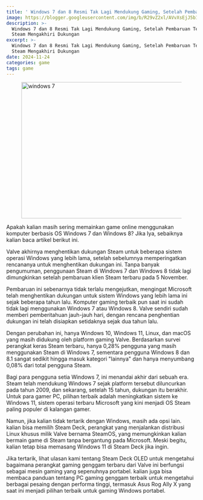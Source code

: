 ```yaml
---
title: ' Windows 7 dan 8 Resmi Tak Lagi Mendukung Gaming, Setelah Pembaruan Terbaru Steam Mengakhiri Dukungan'
image: https://blogger.googleusercontent.com/img/b/R29vZ2xl/AVvXsEjJ5b1qGzfQkJLshDxnzdMFPCjXLW4lzckytSgFu8pCXV_fInKyn5qt80tWMCQUyW4b-sON0AwzgNXI33fDDiaO2YCIT_WaZtVB7ilWnCcc4DieLb3RojWcssk044D_F_5yuqxgoOKOJzLMV7yYc1MM6avrNAho8YCBhDqBbG5_Gof4F5dn3bx8tX7y0ts/h169-w300-rw/widows-7-min.webp
description: >-
  Windows 7 dan 8 Resmi Tak Lagi Mendukung Gaming, Setelah Pembaruan Terbaru
  Steam Mengakhiri Dukungan
excerpt: >-
  Windows 7 dan 8 Resmi Tak Lagi Mendukung Gaming, Setelah Pembaruan Terbaru
  Steam Mengakhiri Dukungan
date: 2024-11-24
categories: game
tags: game
---
```

<figure>
  <img alt="windows 7" height="360" width="640" src="https://blogger.googleusercontent.com/img/b/R29vZ2xl/AVvXsEjJ5b1qGzfQkJLshDxnzdMFPCjXLW4lzckytSgFu8pCXV_fInKyn5qt80tWMCQUyW4b-sON0AwzgNXI33fDDiaO2YCIT_WaZtVB7ilWnCcc4DieLb3RojWcssk044D_F_5yuqxgoOKOJzLMV7yYc1MM6avrNAho8YCBhDqBbG5_Gof4F5dn3bx8tX7y0ts/s1600-rw/widows-7-min.webp"/>
</figure>

<p>Apakah kalian masih sering memainkan game online menggunakan komputer berbasis OS Windows 7 dan Windows 8? Jika Iya, sebaiknya kalian baca artikel berikut ini.</p>
<!--more-->
<p>Valve akhirnya menghentikan dukungan Steam untuk beberapa sistem operasi Windows yang lebih lama, setelah sebelumnya memperingatkan rencananya untuk menghentikan dukungan ini. Tanpa banyak pengumuman, penggunaan Steam di Windows 7 dan Windows 8 tidak lagi dimungkinkan setelah pembaruan klien Steam terbaru pada 5 November.</p>
<p>Pembaruan ini sebenarnya tidak terlalu mengejutkan, mengingat Microsoft telah menghentikan dukungan untuk sistem Windows yang lebih lama ini sejak beberapa tahun lalu. Komputer gaming terbaik pun saat ini sudah tidak lagi menggunakan Windows 7 atau Windows 8. Valve sendiri sudah memberi pemberitahuan jauh-jauh hari, dengan rencana penghentian dukungan ini telah disiapkan setidaknya sejak dua tahun lalu.</p>
<p>Dengan perubahan ini, hanya Windows 10, Windows 11, Linux, dan macOS yang masih didukung oleh platform gaming Valve. Berdasarkan survei perangkat keras Steam terbaru, hanya 0,28% pengguna yang masih menggunakan Steam di Windows 7, sementara pengguna Windows 8 dan 8.1 sangat sedikit hingga masuk kategori "lainnya" dan hanya menyumbang 0,08% dari total pengguna Steam.</p>
<p>Bagi para pengguna setia Windows 7, ini menandai akhir dari sebuah era. Steam telah mendukung Windows 7 sejak platform tersebut diluncurkan pada tahun 2009, dan sekarang, setelah 15 tahun, dukungan itu berakhir. Untuk para gamer PC, pilihan terbaik adalah meningkatkan sistem ke Windows 11, sistem operasi terbaru Microsoft yang kini menjadi OS Steam paling populer di kalangan gamer.</p>
<p>Namun, jika kalian tidak tertarik dengan Windows, masih ada opsi lain. kalian bisa memilih Steam Deck, perangkat yang menjalankan distribusi Linux khusus milik Valve bernama SteamOS, yang memungkinkan kalian bermain game di Steam tanpa bergantung pada Microsoft. Meski begitu, kalian tetap bisa memasang Windows 11 di Steam Deck jika ingin.</p>
<p>Jika tertarik, lihat ulasan kami tentang Steam Deck OLED untuk mengetahui bagaimana perangkat gaming genggam terbaru dari Valve ini berfungsi sebagai mesin gaming yang sepenuhnya portabel. kalian juga bisa membaca panduan tentang PC gaming genggam terbaik untuk mengetahui berbagai pesaing dengan performa tinggi, termasuk Asus Rog Ally X yang saat ini menjadi pilihan terbaik untuk gaming Windows portabel.</p>

